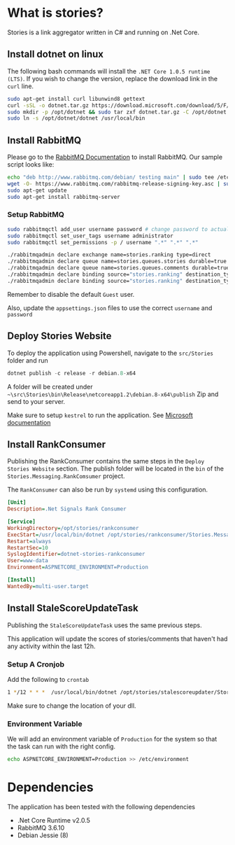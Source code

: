 # What is stories?
Stories is a link aggregator written in C# and running on .Net Core.

## Install dotnet on linux
The following bash commands will install the `.NET Core 1.0.5 runtime (LTS)`. If you wish to change the version, replace the download link in the `curl` line.

``` bash
sudo apt-get install curl libunwind8 gettext
curl -sSL -o dotnet.tar.gz https://download.microsoft.com/download/5/F/0/5F0362BD-7D0A-4A9D-9BF9-022C6B15B04D/dotnet-runtime-2.0.0-linux-x64.tar.gz
sudo mkdir -p /opt/dotnet && sudo tar zxf dotnet.tar.gz -C /opt/dotnet
sudo ln -s /opt/dotnet/dotnet /usr/local/bin
```

## Install RabbitMQ
Please go to the [RabbitMQ Documentation](https://www.rabbitmq.com/install-debian.html) to install RabbitMQ. Our sample script looks like:

```bash
echo "deb http://www.rabbitmq.com/debian/ testing main" | sudo tee /etc/apt/sources.list.d/rabbitmq.list     
wget -O- https://www.rabbitmq.com/rabbitmq-release-signing-key.asc | sudo apt-key add -    
sudo apt-get update
sudo apt-get install rabbitmq-server
```

### Setup RabbitMQ
```bash
sudo rabbitmqctl add_user username password # change password to actual password
sudo rabbitmqctl set_user_tags username administrator
sudo rabbitmqctl set_permissions -p / username ".*" ".*" ".*"

./rabbitmqadmin declare exchange name=stories.ranking type=direct
./rabbitmqadmin declare queue name=stories.queues.stories durable=true
./rabbitmqadmin declare queue name=stories.queues.comments durable=true
./rabbitmqadmin declare binding source="stories.ranking" destination_type="queue" destination="stories.queues.stories" routing_key="story"
./rabbitmqadmin declare binding source="stories.ranking" destination_type="queue" destination="stories.queues.comments" routing_key="comment"
```

Remember to disable the default `Guest` user.

Also, update the `appsettings.json` files to use the correct `username` and `password`

## Deploy Stories Website

To deploy the application using Powershell, navigate to the `src/Stories` folder and run

```Powershell
dotnet publish -c release -r debian.8-x64
```

A folder will be created under `~\src\Stories\bin\Release\netcoreapp1.2\debian.8-x64\publish`
Zip and send to your server.

Make sure to setup `kestrel` to run the application. See [Microsoft documentation](https://docs.microsoft.com/en-us/aspnet/core/publishing/linuxproduction)

## Install RankConsumer
Publishing the RankConsumer contains the same steps in the `Deploy Stories Website` section.
The publish folder will be located in the `bin` of the `Stories.Messaging.RankComsumer` project.

The `RankConsumer` can also be run by `systemd` using this configuration.
```ini
[Unit]
Description=.Net Signals Rank Consumer

[Service]
WorkingDirectory=/opt/stories/rankconsumer
ExecStart=/usr/local/bin/dotnet /opt/stories/rankconsumer/Stories.Messaging.RankConsumer.dll
Restart=always
RestartSec=10
SyslogIdentifier=dotnet-stories-rankconsumer
User=www-data
Environment=ASPNETCORE_ENVIRONMENT=Production

[Install]
WantedBy=multi-user.target
```

## Install StaleScoreUpdateTask

Publishing the `StaleScoreUpdateTask` uses the same previous steps.

This application will update the scores of stories/comments that haven't had any activity within the last 12h.

### Setup A Cronjob

Add the following to `crontab`

```bash
1 */12 * * *  /usr/local/bin/dotnet /opt/stories/stalescoreupdater/Stories.Jobs.StaleScoreUpdateTask.dll
```

Make sure to change the location of your dll.

### Environment Variable

We will add an environment variable of `Production` for the system so that the task can run with the right config.

```bash
echo ASPNETCORE_ENVIRONMENT=Production >> /etc/environment
```

# Dependencies

The application has been tested with the following dependencies

+ .Net Core Runtime v2.0.5
+ RabbitMQ 3.6.10
+ Debian Jessie (8)
